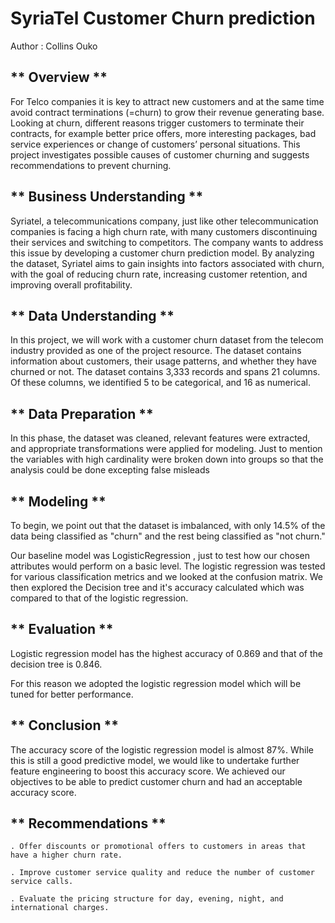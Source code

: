# SyriaTel Customer Churn prediction

Author : Collins Ouko

## ** Overview **

For Telco companies it is key to attract new customers and at the same time avoid contract terminations (=churn) to grow their revenue generating base. Looking at churn, different reasons trigger customers to terminate their contracts, for example better price offers, more interesting packages, bad service experiences or change of customers’ personal situations.
This project investigates possible causes of customer churning and suggests recommendations to prevent churning.

## ** Business Understanding **

Syriatel, a telecommunications company, just like other telecommunication companies is facing a high churn rate, with many customers discontinuing their services and switching to competitors. The company wants to address this issue by developing a customer churn prediction model. By analyzing the dataset, Syriatel aims to gain insights into factors associated with churn, with the goal of reducing churn rate, increasing customer retention, and improving overall profitability.

## ** Data Understanding **

In this project, we will work with a customer churn dataset from the telecom industry provided as one of the project resource. The dataset contains information about customers, their usage patterns, and whether they have churned or not. The dataset contains 3,333 records and spans 21 columns. Of these columns, we identified 5 to be categorical, and 16 as numerical.

## ** Data Preparation **

In this phase, the dataset was cleaned, relevant features were extracted, and appropriate transformations were applied for modeling. Just to mention the variables with high cardinality were broken down into groups so that the analysis could be done excepting false misleads

## ** Modeling **

To begin, we point out that the dataset is imbalanced, with only 14.5% of the data being classified as "churn" and the rest being classified as "not churn."

Our baseline model was LogisticRegression , just to test how our chosen attributes would perform on a basic level. The logistic regression was tested for various classification metrics and we looked at the confusion matrix. We then explored the Decision tree and it's accuracy calculated which was compared to that of the logistic regression.

## ** Evaluation **

Logistic regression model has the highest accuracy of 0.869 and that of the decision tree is 0.846.

For this reason we adopted the logistic regression model which will be tuned for better performance.

## ** Conclusion **

The accuracy score of the logistic regression model is almost 87%. While this is still a good predictive model, we would like to undertake further feature engineering to boost this accuracy score. We achieved our objectives to be able to predict customer churn and had an acceptable accuracy score.

## ** Recommendations **

    . Offer discounts or promotional offers to customers in areas that have a higher churn rate.

    . Improve customer service quality and reduce the number of customer service calls.

    . Evaluate the pricing structure for day, evening, night, and international charges.
